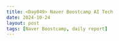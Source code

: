 ```yaml
---
title: <Day049> Naver Boostcamp AI Tech
date: 2024-10-24
layout: post
tags: [Naver Boostcamp, daily report]
---
```

